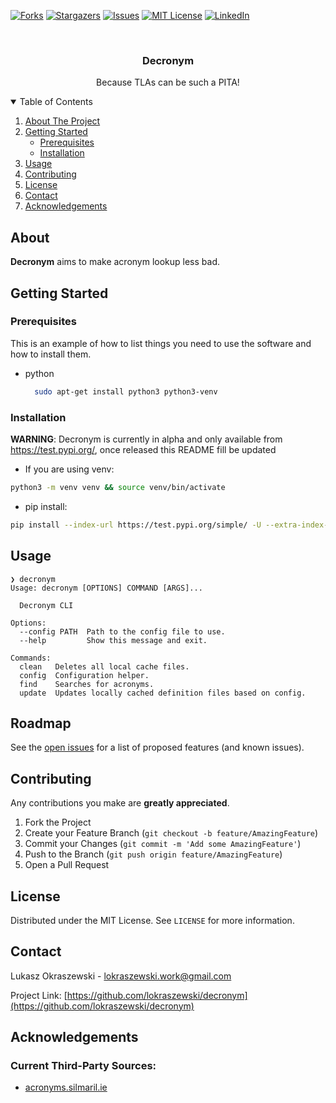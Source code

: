 <!-- PROJECT SHIELDS -->
[![Forks][forks-shield]][forks-url]
[![Stargazers][stars-shield]][stars-url]
[![Issues][issues-shield]][issues-url]
[![MIT License][license-shield]][license-url]
[![LinkedIn][linkedin-shield]][linkedin-url]



<!-- PROJECT LOGO -->
<br />
<p align="center">
  <!-- TODO: Get a logo
   <a href="">
    <img src="images/logo.png" alt="Logo" width="80" height="80">
  </a> -->

  <h3 align="center">Decronym</h3>

  <p align="center">
    Because TLAs can be such a PITA!
  </p>
</p>



<!-- TABLE OF CONTENTS -->
<details open="open">
  <summary>Table of Contents</summary>
  <ol>
    <li>
      <a href="#about-the-project">About The Project</a>
    </li>
    <li>
      <a href="#getting-started">Getting Started</a>
      <ul>
        <li><a href="#prerequisites">Prerequisites</a></li>
        <li><a href="#installation">Installation</a></li>
      </ul>
    </li>
    <li><a href="#usage">Usage</a></li>
    <li><a href="#contributing">Contributing</a></li>
    <li><a href="#license">License</a></li>
    <li><a href="#contact">Contact</a></li>
    <li><a href="#acknowledgements">Acknowledgements</a></li>
  </ol>
</details>



<!-- ABOUT THE PROJECT -->
## About
**Decronym** aims to make acronym lookup less bad. 


<!-- GETTING STARTED -->
## Getting Started
### Prerequisites

This is an example of how to list things you need to use the software and how to install them.
* python
  ```sh
    sudo apt-get install python3 python3-venv
  ```

### Installation
**WARNING**: Decronym is currently in alpha and only available from https://test.pypi.org/, once released this README fill be updated

* If you are using venv:
```sh
python3 -m venv venv && source venv/bin/activate
```

* pip install:
```sh
pip install --index-url https://test.pypi.org/simple/ -U --extra-index-url https://pypi.org/simple decronym
```


<!-- USAGE EXAMPLES -->
## Usage
```
❯ decronym
Usage: decronym [OPTIONS] COMMAND [ARGS]...

  Decronym CLI

Options:
  --config PATH  Path to the config file to use.
  --help         Show this message and exit.

Commands:
  clean   Deletes all local cache files.
  config  Configuration helper.
  find    Searches for acronyms.
  update  Updates locally cached definition files based on config.
```


<!-- ROADMAP -->
## Roadmap
See the [open issues](https://github.com/lokraszewski/decronym/issues) for a list of proposed features (and known issues).



<!-- CONTRIBUTING -->
## Contributing
Any contributions you make are **greatly appreciated**.

1. Fork the Project
2. Create your Feature Branch (`git checkout -b feature/AmazingFeature`)
3. Commit your Changes (`git commit -m 'Add some AmazingFeature'`)
4. Push to the Branch (`git push origin feature/AmazingFeature`)
5. Open a Pull Request



<!-- LICENSE -->
## License
Distributed under the MIT License. See `LICENSE` for more information.



<!-- CONTACT -->
## Contact
Lukasz Okraszewski  - lokraszewski.work@gmail.com

Project Link: [https://github.com/lokraszewski/decronym](https://github.com/lokraszewski/decronym)


<!-- ACKNOWLEDGEMENTS -->
## Acknowledgements
### Current Third-Party Sources:
* [acronyms.silmaril.ie](acronyms.silmaril.ie)



<!-- MARKDOWN LINKS & IMAGES -->
<!-- https://www.markdownguide.org/basic-syntax/#reference-style-links -->
[forks-shield]: https://img.shields.io/github/forks/lokraszewski/decronym.svg?style=for-the-badge
[forks-url]: https://github.com/lokraszewski/decronym/network/members
[stars-shield]: https://img.shields.io/github/stars/lokraszewski/decronym.svg?style=for-the-badge
[stars-url]: https://github.com/lokraszewski/decronym/stargazers
[issues-shield]: https://img.shields.io/github/issues/lokraszewski/decronym.svg?style=for-the-badge
[issues-url]: https://github.com/lokraszewski/decronym/issues
[license-shield]: https://img.shields.io/github/license/lokraszewski/decronym.svg?style=for-the-badge
[license-url]: https://github.com/lokraszewski/decronym/blob/main/LICENSE
[linkedin-shield]: https://img.shields.io/badge/-LinkedIn-black.svg?style=for-the-badge&logo=linkedin&colorB=555
[linkedin-url]: https://www.linkedin.com/in/lukasz-okraszewski-5511b4a6/?originalSubdomain=uk
[product-screenshot]: images/screenshot.png